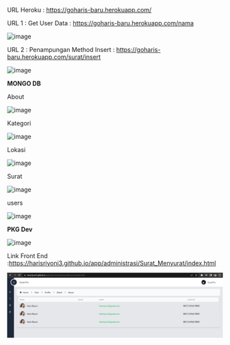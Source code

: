 URL Heroku : https://goharis-baru.herokuapp.com/

URL 1 : Get User Data : https://goharis-baru.herokuapp.com/nama

![image](https://github.com/harisriyoni3/ws/assets/127081929/30a0392e-066b-4dcc-9cf2-8946c7c8f7bb)



URL 2 : Penampungan Method Insert : https://goharis-baru.herokuapp.com/surat/insert 

![image](https://github.com/harisriyoni3/ws/assets/127081929/80a2c222-de73-4592-9ab6-d4c6dcb5739a)








**MONGO DB**

About























![image](https://user-images.githubusercontent.com/127081929/231505901-1fa7f665-924e-4957-8ffa-5dfa66c8f1e5.png)


















Kategori









![image](https://user-images.githubusercontent.com/127081929/231506148-531d2172-0f5f-4b50-b5cb-1818c564d144.png)











Lokasi






![image](https://user-images.githubusercontent.com/127081929/231506279-4b3a40f4-8983-4476-abde-a13f58371219.png)







Surat

















![image](https://user-images.githubusercontent.com/127081929/231506498-7e49d88d-b20c-4f44-a295-ca133fb8f649.png)
























users
















![image](https://user-images.githubusercontent.com/127081929/231506634-65f17ed0-1db5-4524-9b90-7baee564865c.png)





















**PKG Dev**









![image](https://user-images.githubusercontent.com/127081929/231507027-955cac7b-e6a5-48ab-ab9e-723214c1f4e5.png)


















Link Front End :https://harisriyoni3.github.io/app/administrasi/Surat_Menyurat/index.html





















![Alt text](image.png)






















